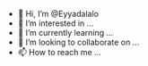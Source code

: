 - 👋 Hi, I’m @Eyyadalalo
- 👀 I’m interested in ...
- 🌱 I’m currently learning ...
- 💞️ I’m looking to collaborate on ...
- 📫 How to reach me ...

<!---
Eyyadalalo/Eyyadalalo is a ✨ special ✨ repository because its `README.md` (this file) appears on your GitHub profile.
You can click the Preview link to
